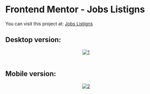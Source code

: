 # Frontend Mentor - Jobs Listigns 
You can visit this project at: <a href="https://matiasmass.github.io/jobs-listings/" target="_blank"  >Jobs Listigns</a>

## Desktop version:
<p align="center">
<a href="https://postimg.cc/SXxyMKdt" target="_blank"><img src="https://i.postimg.cc/CKjd9BqY/1.png" alt="1"/></a><br/><br/>
</p>

## Mobile version:
<p align="center">
<a href="https://postimg.cc/sBH39R0f" target="_blank"><img src="https://i.postimg.cc/k4qDCJQS/2.png" alt="2"/></a><br/><br/>
</p>
